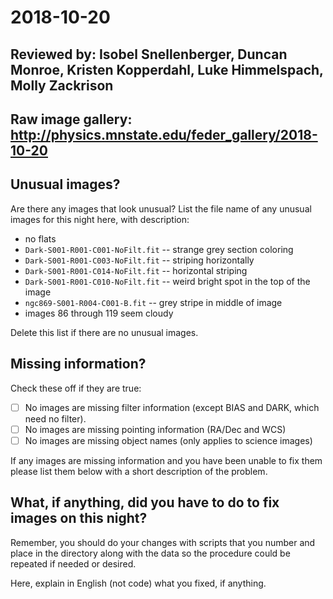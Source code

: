 # 2018-10-20

## Reviewed by:   Isobel Snellenberger, Duncan Monroe, Kristen Kopperdahl, Luke Himmelspach, Molly Zackrison

## Raw image gallery: http://physics.mnstate.edu/feder_gallery/2018-10-20

## Unusual images?

Are there any images that look unusual? List the file name of any unusual images for this night here, with description:

+ no flats
+ `Dark-S001-R001-C001-NoFilt.fit` -- strange grey section coloring
+ `Dark-S001-R001-C003-NoFilt.fit` -- striping horizontally
+ `Dark-S001-R001-C014-NoFilt.fit` -- horizontal striping
+ `Dark-S001-R001-C010-NoFilt.fit` -- weird bright spot in the top of the image
+ `ngc869-S001-R004-C001-B.fit` -- grey stripe in middle of image
+ images 86 through 119 seem cloudy

Delete this list if there are no unusual images.

## Missing information?

Check these off if they are true:

- [ ] No images are missing filter information (except BIAS and DARK, which need no filter).
- [ ] No images are missing pointing information (RA/Dec and WCS)
- [ ] No images are missing object names (only applies to science images)

If any images are missing information and you have been unable to fix them please list
them below with a short description of the problem.


## What, if anything, did you have to do to fix images on this night?

Remember, you should do your changes with scripts that you number and place in the
directory along with the data so the procedure could be repeated if needed or
desired.

Here, explain in English (not code) what you fixed, if anything.
